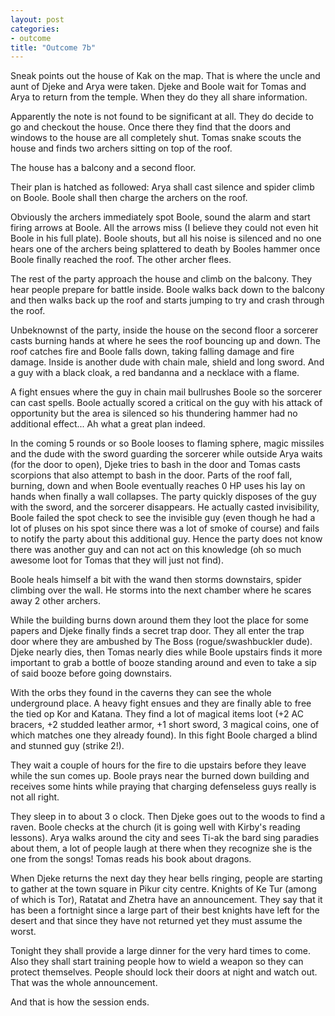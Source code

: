 ```yaml
---
layout: post
categories:
- outcome
title: "Outcome 7b"
---
```


Sneak points out the house of Kak on the map. That is where the uncle and aunt of Djeke and Arya were taken. Djeke and Boole wait for Tomas and Arya to return from the temple. When they do they all share information.

Apparently the note is not found to be significant at all. They do decide to go and checkout the house. Once there they find that the doors and windows to the house are all completely shut. Tomas snake scouts the house and finds two archers sitting on top of the roof.

The house has a balcony and a second floor.

Their plan is hatched as followed: Arya shall cast silence and spider climb on Boole. Boole shall then charge the archers on the roof.

Obviously the archers immediately spot Boole, sound the alarm and start firing arrows at Boole. All the arrows miss (I believe they could not even hit Boole in his full plate). Boole shouts, but all his noise is silenced and no one hears one of the archers being splattered to death by Booles hammer once Boole finally reached the roof. The other archer flees.

The rest of the party approach the house and climb on the balcony. They hear people prepare for battle inside. Boole walks back down to the balcony and then walks back up the roof and starts jumping to try and crash through the roof.

Unbeknownst of the party, inside the house on the second floor a sorcerer casts burning hands at where he sees the roof bouncing up and down. The roof catches fire and Boole falls down, taking falling damage and fire damage. Inside is another dude with chain male, shield and long sword. And a guy with a black cloak, a red bandanna and a necklace with a flame.

A fight ensues where the guy in chain mail bullrushes Boole so the sorcerer can cast spells. Boole actually scored a critical on the guy with his attack of opportunity but the area is silenced so his thundering hammer had no additional effect... Ah what a great plan indeed.

In the coming 5 rounds or so Boole looses to flaming sphere, magic missiles and the dude with the sword guarding the sorcerer while outside Arya waits (for the door to open), Djeke tries to bash in the door and Tomas casts scorpions that also attempt to bash in the door. Parts of the roof fall, burning, down and when Boole eventually reaches 0 HP uses his lay on hands when finally a wall collapses. The party quickly disposes of the guy with the sword, and the sorcerer disappears. He actually casted invisibility, Boole failed the spot check to see the invisible guy (even though he had a lot of pluses on his spot since there was a lot of smoke of course) and fails to notify the party about this additional guy. Hence the party does not know there was another guy and can not act on this knowledge (oh so much awesome loot for Tomas that they will just not find).

Boole heals himself a bit with the wand then storms downstairs, spider climbing over the wall. He storms into the next chamber where he scares away 2 other archers.

While the building burns down around them they loot the place for some papers and Djeke finally finds a secret trap door. They all enter the trap door where they are ambushed by The Boss (rogue/swashbuckler dude). Djeke nearly dies, then Tomas nearly dies while Boole upstairs finds it more important to grab a bottle of booze standing around and even to take a sip of said booze before going downstairs.

With the orbs they found in the caverns they can see the whole underground place. A heavy fight ensues and they are finally able to free the tied op Kor and Katana. They find a lot of magical items loot (+2 AC bracers, +2 studded leather armor, +1 short sword, 3 magical coins, one of which matches one they already found). In this fight Boole charged a blind and stunned guy (strike 2!).

They wait a couple of hours for the fire to die upstairs before they leave while the sun comes up. Boole prays near the burned down building and receives some hints while praying that charging defenseless guys really is not all right.

They sleep in to about 3 o clock. Then Djeke goes out to the woods to find a raven. Boole checks at the church (it is going well with Kirby's reading lessons). Arya walks around the city and sees Ti-ak the bard sing paradies about them, a lot of people laugh at there when they recognize she is the one from the songs! Tomas reads his book about dragons.

When Djeke returns the next day they hear bells ringing, people are starting to gather at the town square in Pikur city centre. Knights of Ke Tur (among of which is Tor), Ratatat and Zhetra have an announcement. They say that it has been a fortnight since a large part of their best knights have left for the desert and that since they have not returned yet they must assume the worst.

Tonight they shall provide a large dinner for the very hard times to come. Also they shall start training people how to wield a weapon so they can protect themselves. People should lock their doors at night and watch out. That was the whole announcement.

And that is how the session ends.
